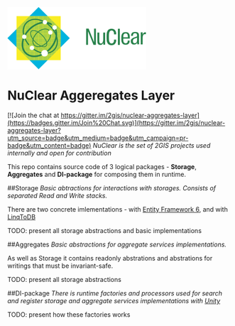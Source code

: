 ![NuClear](media/nuclear-logo.png)
# NuClear Aggeregates Layer

[![Join the chat at https://gitter.im/2gis/nuclear-aggregates-layer](https://badges.gitter.im/Join%20Chat.svg)](https://gitter.im/2gis/nuclear-aggregates-layer?utm_source=badge&utm_medium=badge&utm_campaign=pr-badge&utm_content=badge)
_NuClear is the set of 2GIS projects used internally and open for contribution_

This repo contains source code of 3 logical packages - **Storage**, **Aggregates** and **DI-package** for composing them in runtime. 

##Storage
_Basic abtractions for interactions with storages. Consists of separated Read and Write stacks._

There are two concrete imlementations - with [Entity Framework 6][ef6], and with [LinqToDB][linq-to-db]

TODO: present all storage abstractions and basic implementations

##Aggregates
_Basic abstractions for aggregate services implementations._

As well as Storage it contains readonly abstrations and abstrations for writings that must be invariant-safe.

TODO: present all storage abstractions

##DI-package
_There is runtime factories and processors used for search and register storage and aggregate services implementations with [Unity][unity]_

TODO: present how these factories works

[ef6]: http://entityframework.codeplex.com/
[linq-to-db]: https://github.com/linq2db/linq2db
[unity]: [https://unity.codeplex.com/]

